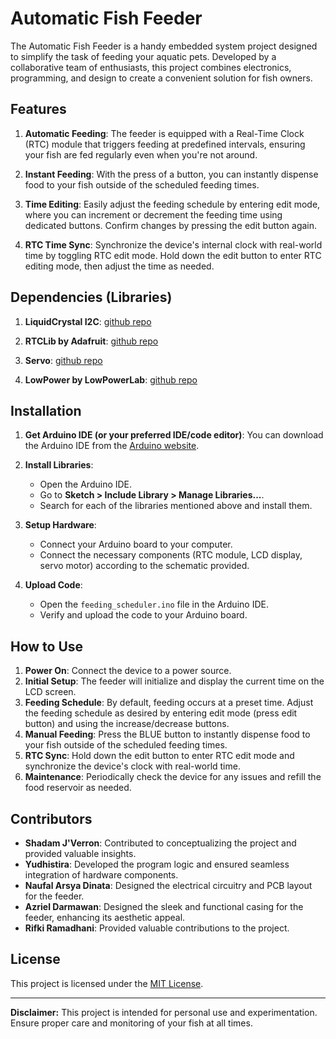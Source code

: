 # Automatic Fish Feeder

The Automatic Fish Feeder is a handy embedded system project designed to simplify the task of feeding your aquatic pets. Developed by a collaborative team of enthusiasts, this project combines electronics, programming, and design to create a convenient solution for fish owners.

## Features

1. **Automatic Feeding**: The feeder is equipped with a Real-Time Clock (RTC) module that triggers feeding at predefined intervals, ensuring your fish are fed regularly even when you're not around.

2. **Instant Feeding**: With the press of a button, you can instantly dispense food to your fish outside of the scheduled feeding times.

3. **Time Editing**: Easily adjust the feeding schedule by entering edit mode, where you can increment or decrement the feeding time using dedicated buttons. Confirm changes by pressing the edit button again.

4. **RTC Time Sync**: Synchronize the device's internal clock with real-world time by toggling RTC edit mode. Hold down the edit button to enter RTC editing mode, then adjust the time as needed.

## Dependencies (Libraries)

1. **LiquidCrystal I2C**: [github repo](https://github.com/fdebrabander/Arduino-LiquidCrystal-I2C-library)
  
2. **RTCLib by Adafruit**: [github repo](https://github.com/adafruit/RTClib)

3. **Servo**: [github repo](https://github.com/arduino-libraries/Servo)

4. **LowPower by LowPowerLab**: [github repo](https://github.com/LowPowerLab/LowPower)

## Installation

1. **Get Arduino IDE (or your preferred IDE/code editor)**: You can download the Arduino IDE from the [Arduino website](https://www.arduino.cc/en/software).

2. **Install Libraries**:
   - Open the Arduino IDE.
   - Go to **Sketch > Include Library > Manage Libraries...**.
   - Search for each of the libraries mentioned above and install them.

3. **Setup Hardware**:
   - Connect your Arduino board to your computer.
   - Connect the necessary components (RTC module, LCD display, servo motor) according to the schematic provided.

4. **Upload Code**:
   - Open the `feeding_scheduler.ino` file in the Arduino IDE.
   - Verify and upload the code to your Arduino board.

## How to Use

1. **Power On**: Connect the device to a power source.
2. **Initial Setup**: The feeder will initialize and display the current time on the LCD screen.
3. **Feeding Schedule**: By default, feeding occurs at a preset time. Adjust the feeding schedule as desired by entering edit mode (press edit button) and using the increase/decrease buttons.
4. **Manual Feeding**: Press the BLUE button to instantly dispense food to your fish outside of the scheduled feeding times.
5. **RTC Sync**: Hold down the edit button to enter RTC edit mode and synchronize the device's clock with real-world time.
6. **Maintenance**: Periodically check the device for any issues and refill the food reservoir as needed.

## Contributors

- **Shadam J'Verron**: Contributed to conceptualizing the project and provided valuable insights.
- **Yudhistira**: Developed the program logic and ensured seamless integration of hardware components.
- **Naufal Arsya Dinata**: Designed the electrical circuitry and PCB layout for the feeder.
- **Azriel Darmawan**: Designed the sleek and functional casing for the feeder, enhancing its aesthetic appeal.
- **Rifki Ramadhani**: Provided valuable contributions to the project.

## License

This project is licensed under the [MIT License](LICENSE).

---

**Disclaimer:** This project is intended for personal use and experimentation. Ensure proper care and monitoring of your fish at all times.
